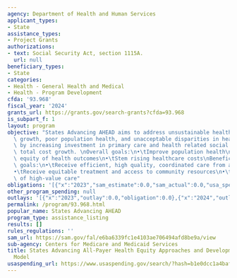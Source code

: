 ```yaml
---
agency: Department of Health and Human Services
applicant_types:
- State
assistance_types:
- Project Grants
authorizations:
- text: Social Security Act, section 1115A.
  url: null
beneficiary_types:
- State
categories:
- Health - General Health and Medical
- Health - Program Development
cfda: '93.968'
fiscal_year: '2024'
grants_url: https://grants.gov/search-grants?cfda=93.968
is_subpart_f: 1
layout: program
objective: "States Advancing AHEAD aims to address unsustainable health care cost\
  \ growth, poor population health, and unacceptable disparities in health outcomes\
  \ by increasing investment in primary care and health related social needs and constraining\
  \ total cost growth. \nOverall goals:\n•\tImprove population health\n•\tIncrease\
  \ equity of health outcomes\n•\tStem rising healthcare costs\nBeneficiaries impact\
  \ goals:\n•\tReceive efficient, high quality, coordinated care from all providers\n\
  •\tReceive equitable treatment and access to community resources\n•\tImprove affordability\
  \ of high-value care"
obligations: '[{"x":"2023","sam_estimate":0.0,"sam_actual":0.0,"usa_spending_actual":-3265000.0},{"x":"2024","sam_estimate":0.0,"sam_actual":13000000.0,"usa_spending_actual":12992243.0},{"x":"2025","sam_estimate":0.0,"sam_actual":4000000.0,"usa_spending_actual":3969166.0}]'
other_program_spending: null
outlays: '[{"x":"2023","outlay":0.0,"obligation":0.0},{"x":"2024","outlay":0.0,"obligation":12992243.0},{"x":"2025","outlay":0.0,"obligation":3969166.0}]'
permalink: /program/93.968.html
popular_name: States Advancing AHEAD
program_type: assistance_listing
results: []
rules_regulations: ''
sam_url: https://sam.gov/fal/e6ba6339fc1e4103ae706494afd8be9a/view
sub-agency: Centers for Medicare and Medicaid Services
title: States Advancing All-Payer Health Equity Approaches and Development (AHEAD)
  Model
usaspending_url: https://www.usaspending.gov/search/?hash=b1e0dcc1a4bafe157ff72cbaf982a29b
---
```

